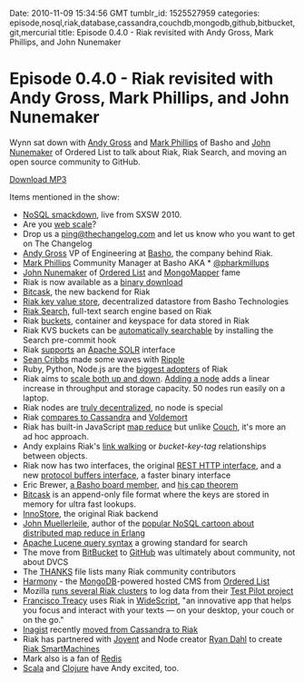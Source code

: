 Date: 2010-11-09 15:34:56 GMT
tumblr_id: 1525527959
categories: episode,nosql,riak,database,cassandra,couchdb,mongodb,github,bitbucket,git,mercurial
title: Episode 0.4.0 - Riak revisited with Andy Gross, Mark Phillips, and John Nunemaker

# Episode 0.4.0 - Riak revisited with Andy Gross, Mark Phillips, and John Nunemaker

Wynn sat down with [Andy Gross](http://twitter.com/#!/argv0) and [Mark Phillips](http://www.twitter.com/pharkmillups) of Basho and  [John Nunemaker](http://twitter.com/jnunemaker) of Ordered List to talk about Riak, Riak Search, and moving an open source community to GitHub.

[Download MP3](http://changelogshow.com/105/17753-episode-0-4-0-riak-revisited-with-andy-gross-mark-phillips-and-john-nunemaker.mp3)

Items mentioned in the show:

* [NoSQL smackdown](http://thechangelog.com/post/457259567/episode-0-1-8-nosql-smackdown), live from SXSW 2010.
* Are you [web scale](http://highscalability.com/blog/2010/9/5/hilarious-video-relational-database-vs-nosql-fanbois.html)?
* Drop us a [ping@thechangelog.com](mailto:ping@thechangelog.com) and let us know who you want to get on The Changelog
* [Andy Gross](http://twitter.com/#!/argv0) VP of Engineering at [Basho](http://www.basho.com/), the company behind Riak.
* [Mark Phillips](http://www.twitter.com/pharkmillups) Community Manager at Basho AKA * [@pharkmillups](http://www.twitter.com/pharkmillups)
* [John Nunemaker](http://twitter.com/jnunemaker) of [Ordered List](http://orderedlist.com/) and  [MongoMapper](https://github.com/jnunemaker/mongomapper) fame
* Riak is now available as a [binary download](https://wiki.basho.com/display/RIAK/Installation+and+Setup)
* [Bitcask](https://github.com/basho/bitcask), the new backend for Riak
* [Riak key value store](https://github.com/basho/riak), decentralized datastore from Basho Technologies
* [Riak Search](https://github.com/basho/riak_search), full-text search engine based on Riak
* Riak [buckets](https://wiki.basho.com/display/RIAK/Riak+Glossary#RiakGlossary-Bucket), container and keyspace for data stored in Riak
* Riak KVS buckets can be [automatically searchable](https://wiki.basho.com/display/RIAK/Riak+Search) by installing the Search pre-commit hook
* Riak [supports](https://wiki.basho.com/display/RIAK/Riak+Search+-+Querying#RiakSearch-Querying-QueryingviatheSolrInterface) an [Apache SOLR](http://lucene.apache.org/solr/) interface
* [Sean Cribbs](http://twitter.com/#!/seancribbs) made some waves with [Ripple](https://github.com/seancribbs/ripple)
* Ruby, Python, Node.js are the [biggest adopters](https://wiki.basho.com/display/RIAK/Client+Libraries+and+Community+Code) of Riak
* Riak aims to [scale both up and down](https://wiki.basho.com/display/RIAK/Benchmarking+with+Basho+Bench). [Adding a node](https://wiki.basho.com/display/RIAK/Command-Line+Tools#Command-LineTools-join) adds a linear increase in throughput and storage capacity. 50 nodes run easily on a laptop.
* Riak nodes are [truly decentralized](https://wiki.basho.com/display/RIAK/How+Things+Work#HowThingsWork-TheRing), no node is special
* Riak [compares to Cassandra](https://wiki.basho.com/display/RIAK/Riak+Compared+to+Cassandra) and [Voldemort](http://project-voldemort.com/)
* Riak has built-in JavaScript [map reduce](https://wiki.basho.com/display/RIAK/MapReduce) but unlike [Couch](http://couchdb.apache.org/), it's more an ad hoc approach.
* Andy explains Riak's [link walking](https://wiki.basho.com/display/RIAK/Links) or _bucket-key-tag_ relationships between objects.
* Riak now has two interfaces, the original [REST HTTP interface](https://wiki.basho.com/display/RIAK/REST+API), and a new [protocol buffers interface](https://wiki.basho.com/display/RIAK/Erlang+Client+PBC), a faster binary interface
* Eric Brewer, [a Basho board member](http://www.basho.com/Eric-Brewer-Joins-Board-of-Directors-of-Basho.html), and [his cap theorem](http://www.julianbrowne.com/article/viewer/brewers-cap-theorem)
* [Bitcask](http://blog.basho.com/2010/04/27/hello,-bitcask/) is an append-only file format where the keys are stored in memory for ultra fast lookups.
* [InnoStore](https://github.com/basho/innostore), the original Riak backend
* [John Muellerleile](http://twitter.com/jrecursive), author of the [popular NoSQL cartoon about distributed map reduce in Erlang](http://howfuckedismydatabase.com/nosql/)
* [Apache Lucene query syntax](http://lucene.apache.org/java/2_4_0/queryparsersyntax.html) a growing standard for search
* The move from [BitBucket](http://bitbucket.org/) to [GitHub](http://github.com) was ultimately about community, not about DVCS
* The [THANKS](https://github.com/basho/riak/blob/master/THANKS) file lists many Riak community contributors
* [Harmony](http://get.harmonyapp.com/) - the [MongoDB](http://mongodb.org)-powered hosted CMS from [Ordered List](http://orderedlist.com)
* Mozilla [runs several Riak clusters](http://blog.mozilla.com/data/2010/05/18/riak-and-cassandra-and-hbase-oh-my/) to log data from their [Test Pilot project](https://testpilot.mozillalabs.com/)
* [Francisco Treacy](http://franciscotreacy.com/) uses Riak in [WideScript](http://widescript.com/), "an innovative app that helps you focus and interact with your texts — on your desktop, your couch or on the go."
* [Inagist](http://inagist.com/) recently [moved from Cassandra to Riak](http://blog.inagist.com/riak-at-inagistcom) 
* Riak has partnered with [Joyent](http://joyent.com) and Node creator [Ryan Dahl](http://twitter.com/#!/ryah) to create [Riak SmartMachines](http://www.joyent.com/2010/09/joyent-riak-smartmachines-now-available/)
* Mark also is a fan of [Redis](http://code.google.com/p/redis/)
* [Scala](http://www.scala-lang.org/) and [Clojure](http://clojure.org/) have Andy excited, too.
